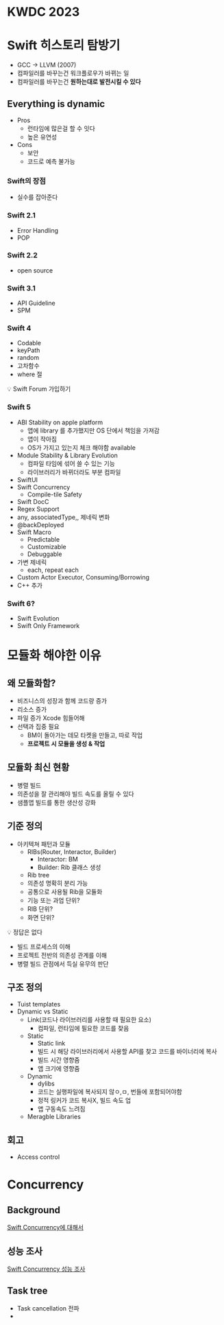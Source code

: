 # KWDC 2023

# Swift 히스토리 탐방기

- GCC → LLVM (2007)
- 컴파일러를 바꾸는건 워크플로우가 바뀌는 일
- 컴파일러를 바꾸는건 **원하는대로 발전시킬 수 있다**

## Everything is dynamic

- Pros
    - 런타임에 많은걸 할 수 잇다
    - 높은 유연성
- Cons
    - 보안
    - 코드로 예측 불가능

### Swift의 장점

- 실수를 잡아준다

### Swift 2.1

- Error Handling
- POP

### Swift 2.2

- open source

### Swift 3.1

- API Guideline
- SPM

### Swift 4

- Codable
- keyPath
- random
- 고차함수
- where 절

<aside>
💡 Swift Forum 가입하기

</aside>

### Swift 5

- ABI Stability on apple platform
    - 앱에 library 를 추가했지만 OS 단에서 책임을 가져감
    - 앱이 작아짐
    - OS가 가지고 있는지 체크 해야함 available
- Module Stability & Library Evolution
    - 컴파일 타임에 섞어 쓸 수 있는 기능
    - 라이브러리가 바뀌더라도 부분 컴파일
- SwiftUI
- Swift Concurrency
    - Compile-tile Safety
- Swift DocC
- Regex Support
- any, associatedType,, 제네릭 변화
- @backDeployed
- Swift Macro
    - Predictable
    - Customizable
    - Debuggable
- 가변 제네릭
    - each, repeat each
- Custom Actor Executor, Consuming/Borrowing
- C++ 추가

### Swift 6?

- Swift Evolution
- Swift Only Framework

# 모듈화 해야한 이유

## 왜 모듈화함?

- 비즈니스의 성장과 함께 코드량 증가
- 리소스 증가
- 파일 증가 Xcode 힘들어해
- 선택과 집중 필요
    - BM이 돌아가는 데모 타켓을 만들고, 따로 작업
    - **프로젝트 시 모듈을 생성 & 작업**

## 모듈화 최신 현황

- 병렬 빌드
- 의존성을 잘 관리해야 빌드 속도를 올릴 수 있다
- 샘플앱 빌드를 통한 생산성 강화

## 기준 정의

- 아키텍쳐 패턴과 모듈
    - RIBs(Router, Interactor, Builder)
        - Interactor: BM
        - Builder: Rib 클래스 생성
    - Rib tree
    - 의존성 명확히 분리 가능
    - 공통으로 사용될 Rib을 모듈화
    - 기능 또는 과업 단위?
    - RIB 단위?
    - 화면 단위?

<aside>
💡 정답은 없다

</aside>

- 빌드 프로세스의 이해
- 프로젝트 전반의 의존성 관계를 이해
- 병렬 빌드 관점에서 득실 유무의 판단

## 구조 정의

- Tuist templates
- Dynamic vs Static
    - Link(코드나 라이브러리를 사용할 때 필요한 요소)
        - 컴파일, 런타임에 필요한 코드를 찾음
    - Static
        - Static link
        - 빌드 시 해당 라이브러리에서 사용할 API를 찾고 코드를 바이너리에 복사
        - 빌드 시간 영향줌
        - 앱 크기에 영향줌
    - Dynamic
        - dylibs
        - 코드는 실행파일에 복사되지 않ㅇ,ㅁ, 번들에 포함되어야함
        - 정적 링커가 코드 복사X, 빌드 속도  업
        - 앱 구동속도 느려짐
    - Meragble Libraries

## 회고

- Access control

# Concurrency

## Background

[Swift Concurrency에 대해서](https://engineering.linecorp.com/ko/blog/about-swift-concurrency)

## 성능 조사

[Swift Concurrency 성능 조사](https://engineering.linecorp.com/ko/blog/about-swift-concurrency-performance)

## Task tree

- Task cancellation 전파
-